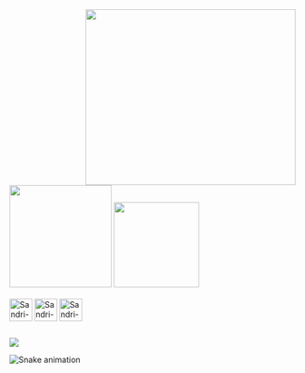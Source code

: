 
<img  align="right" src="https://i.imgur.com/sxk77e6.gif" height='310px' width='370px'>
<img  height="180em" src="https://github-readme-stats.vercel.app/api?username=sandrivitorino&show_icons=true&border_color=00000000&theme=midnight-purple&text_color=CFB53&icon_color=4b0076&bg_color=00000000&include_all_commits=true&count_private=true"/>
<img  height="150em"  src="https://github-readme-stats.vercel.app/api/top-langs?username=sandrivitorino&hide_border=true&layout=compact&text_color=592693&theme=midnight-purple&bg_color=00000000">
  
  
  <div style="display: inline_block"><br>
  <img align="center" alt="Sandri-Js" height="40" width="40" src="https://github.com/sandrivitorino/sandrivitorino/assets/118567140/8a74f614-7c60-4b66-80e1-31cdd140d27b">
  <img align="center" alt="Sandri-HTML" height="40" width="40" src="https://icons.iconarchive.com/icons/cornmanthe3rd/plex/256/Other-html-5-icon.png">
  <img align="center" alt="Sandri-CSS" height="40" width="40" src="https://img.icons8.com/?size=512&id=21278&format=png"
</div>
  
  ##
  
 <div>
  <a href="https://www.linkedin.com/in/sandrine-vitorino-a74014205/" target="_blank"><img src="https://img.shields.io/badge/-LinkedIn-%230077B5?style=for-the-badge&logo=linkedin&logoColor=white" target="_blank"></a>   
   
![Snake animation](https://github.com/sandrivitorino/sandrivitorino/blob/output/github-contribution-grid-snake.svg)
   
</div>

